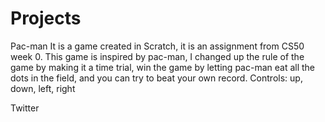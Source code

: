 # Projects

Pac-man
It is a game created in Scratch, it is an assignment from CS50 week 0. 
This game is inspired by pac-man, I changed up the rule of the game by making it a time trial, win the game by letting pac-man eat all the dots in the field, and you can try to beat your own record.
Controls: up, down, left, right

Twitter
